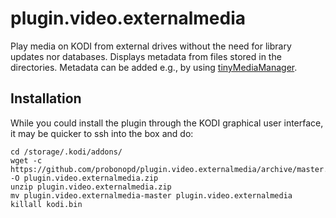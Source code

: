 # plugin.video.externalmedia

Play media on KODI from external drives without the need for library updates nor databases. Displays metadata from files stored in the directories. Metadata can be added e.g., by using [tinyMediaManager](https://www.tinymediamanager.org/).

## Installation

While you could install the plugin through the KODI graphical user interface, it may be quicker to ssh into the box and do:

```
cd /storage/.kodi/addons/
wget -c https://github.com/probonopd/plugin.video.externalmedia/archive/master.zip -O plugin.video.externalmedia.zip
unzip plugin.video.externalmedia.zip
mv plugin.video.externalmedia-master plugin.video.externalmedia
killall kodi.bin
```
